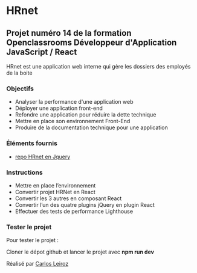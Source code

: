 # HRnet

## Projet numéro 14 de la formation Openclassrooms Développeur d'Application JavaScript / React

HRnet est une application web interne qui gère les dossiers des employés de la boite

### Objectifs

- Analyser la performance d'une application web
- Déployer une application front-end
- Refondre une application pour réduire la dette technique
- Mettre en place son environnement Front-End
- Produire de la documentation technique pour une application

### Éléments fournis

- [repo HRnet en Jquery](https://github.com/OpenClassrooms-Student-Center/P12_Front-end)

### Instructions

- Mettre en place l’environnement
- Convertir projet HRNet en React
- Convertir les 3 autres en composant React
- Convertir l’un des quatre plugins jQuery en plugin React
- Effectuer des tests de performance Lighthouse

### Tester le projet

Pour tester le projet :

Cloner le dépot github et lancer le projet avec **npm run dev**

Réalisé par [Carlos Leiroz](https://www.linkedin.com/in/carlos-leiroz/)
